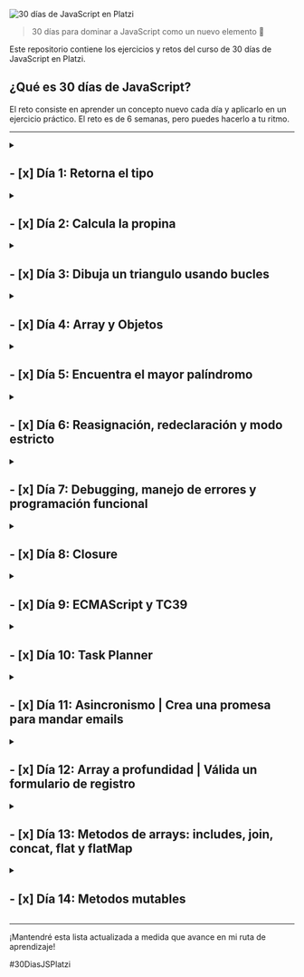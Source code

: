 ![30 días de JavaScript en Platzi](https://imgur.com/ai5UKPB.png)

> 30 días para dominar a JavaScript como un nuevo elemento 🚀

Este repositorio contiene los ejercicios y retos del curso de 30 días de JavaScript en Platzi.


## ¿Qué es 30 días de JavaScript?
El reto consiste en aprender un concepto nuevo cada día y aplicarlo en un ejercicio práctico. El reto es de 6 semanas, pero puedes hacerlo a tu ritmo.

***

<details>
<summary>

## - [x] Día 1: Retorna el tipo
</summary>

En este desafío encontrarás una función llamada solution que recibe un parámetro llamado valor. Debes encontrar el tipo de dato del parámetro valor y retornarlo desde la función solution.

Recuerda que el parámetro valor será distinto por cada distinta forma en que ejecutemos la función solution.

Por ejemplo:

Dados los siguientes llamados a la función solution:

```js
solution(1)
solution("Dieguillo")
solution(true)
```

Debes obtener los siguientes resultados:

```js
"number"
"string"
"boolean"
```

### Solución
```js
export function solution(valor) {
    return typeof valor;
}
```
</details>

<details>
<summary>

## - [x] Día 2: Calcula la propina
</summary>
En este desafío tendrás que calcular la propina que deben dejar los clientes de un restaurante en función de su consumo.

Recibirás 2 parámetros:

billAmount: El costo total de lo que hayan consumido.
tipPercentage: El porcentaje de propina que deban dejar.
Ambos valores serán de tipo Number.
Los valores serán siempre positivos incluyendo el 0.
deberá devolver el valor de la propina como un número.
Tendrás inputs y outputs como los siguientes 👇

Ejemplo 1:

```js
Input: calculateTip(100, 10);
Output: 10;
```

Ejemplo 2:

```js	
Input: calculateTip(1524.33, 25);
Output: 381.0825;
```

### Solución
```js
export function calculateTip(billAmount, tipPercentage) {
    return billAmount * (tipPercentage / 100);
}
```
</details>


<details>
<summary>

## - [x] Día 3: Dibuja un triangulo usando bucles
</summary>

En este desafío, debes dibujar un triángulo isósceles usando bucles.

Recibirás dos parámetros: size y character, que definen el tamaño y el carácter con el que se debe construir el triángulo, respectivamente. Además, el triángulo debe estar alineado a la derecha, lo que significa que la columna más derecha del triángulo debe estar en el borde derecho de la consola.

Recuerda que para hacer el salto de línea debes usar "\n", no olvides removerla de la última parte.

Tendrás inputs y outputs como los siguientes 👇

Ejemplo 1:

```js
Input: printTriangle(5, "*")
Output:
    *
   **
  ***
 ****
*****
```

Ejemplo 2:

```js
Input: printTriangle(6, "$")
Output:
     $
    $$
   $$$
  $$$$
 $$$$$
$$$$$$
```

### Solución
```js
export function printTriangle(size, character) {
  let output = '';
  for (let i = 1; i <= size ; i++) {
    if(i == size) {
      output += ' '.repeat(size - i) + character.repeat(i);
    } else {
      output += ' '.repeat(size - i) + character.repeat(i) + '\n';
    }
  }
  return output;
}
```
</details>

<details>
<summary>

## - [x] Día 4: Array y Objetos 
</summary>
    <details>
    <summary>

### Encuentra a los gatitos más famosos
</summary>

En este desafío, debes encontrar al gatito más famoso con base en su número de seguidores.

Recibirás un array de objetos que incluirán las siguientes propiedades:

name: nombre del gatito.
followers: un array de números, donde cada uno representa los seguidores de cada red social.
Tu tarea es devolver un array con los nombres de los gatos que tienen solo el mayor número de seguidores. Si hay dos o más gatos con el mismo número máximo de seguidores, deberás incluirlos en el array de resultado, manteniendo el orden en el que aparecen en el array de entrada.

Tendrás inputs y outputs como los siguientes 👇

Ejemplo 1:

```js
Input: findFamousCats([
  {
    name: "Luna",
    followers: [500, 200, 300]
  },
  {
    name: "Michi",
    followers: [100, 300]
  },
])

Output: ["Luna"]
```

Ejemplo 2:

```js
Input: findFamousCats([
  {
    name: "Mimi",
    followers: [320, 120, 70]
  },
  {
    name: "Milo",
    followers: [400, 300, 100, 200]
  },
  {
    name: "Gizmo",
    followers: [250, 750]
  }
])

Output: ["Milo", "Gizmo"]
```

### Solución
```js
 // Esta función recibe un arreglo de objetos 'cats' que contienen información sobre gatos en una red social
export function findFamousCats(cats) {
  // Inicializa el número máximo de seguidores a 0 y un arreglo vacío para guardar los nombres de los gatos famosos
  let maxFollowers = 0;
  let famousCats = [];
  // Itera sobre todos los gatos en el arreglo 'cats'
  for (let i = 0; i < cats.length; i++) {
    // Suma todos los seguidores del gato actual
    let followers = cats[i].followers.reduce((a, b) => a + b, 0);
    // Si el número de seguidores del gato actual es mayor al número máximo de seguidores, actualiza la información del gato famoso
    if(followers > maxFollowers) {
      maxFollowers = followers;
      famousCats = [cats[i].name];
    // Si el número de seguidores es igual al número máximo, agrega el nombre del gato actual al arreglo de gatos famosos
    } else if(followers == maxFollowers) {
      famousCats.push(cats[i].name);
    }
  }
  // Retorna el arreglo de nombres de gatos famosos
  return famousCats;
}

```
</details>
<details>
<summary>

### Obtén el promedio de los estudiantes
</summary>

En este desafío, deberás calcular el promedio general de una clase, así como el promedio individual de cada estudiante.

Para ello, se te proporcionará un array de objetos, cada uno de los cuales representará a un estudiante y tendrá las siguientes propiedades:

name: El nombre del estudiante
grades: Las notas de cada materia del estudiante
A partir de esta información, debes retornar un nuevo objeto que tenga la propiedad classAverage con el promedio de la clase y un array de students con los estudiantes y sus promedios individuales.

Es importante mencionar que los promedios deben ser calculados con precisión y se deben redondear a dos decimales para que los test pasen sin problema alguno. Puedes usar el método toFixed() el cual se usa de la siguiente manera 👇

```js
const number = 100.32433;
number.toFixed(2); // "100.32"
```

👀 Ten en cuenta que este método regresa el número como un string y se espera que sea de tipo numérico.

Ejemplo:

```js
Input: getStudentAverage([
  {
    name: "Pedro",
    grades: [90, 87, 88, 90],
  },
  {
    name: "Jose",
    grades: [99, 71, 88, 96],
  },
  {
    name: "Maria",
    grades: [92, 81, 80, 96],
  },
])
```

```js
Output: {
  classAverage: 88.17,
  students: [
    {
      name: "Pedro",
      average: 88.75
    },
    {
      name: "Jose",
      average: 88.5
    },
    {
      name: "Maria",
      average: 87.25
    }
  ]
}
```

### Solución
```js
// Esta función recibe un arreglo de objetos 'students' que contienen información sobre estudiantes y sus calificaciones
export function getStudentAverage(students) {
  // Crea un objeto 'topic' que almacenará información sobre la clase
  let topic = {
    classAverage: 0,
    students: []
  }
  
  // Itera sobre cada objeto en el arreglo 'students' y calcula el promedio de sus calificaciones
  topic.students = students.map(student => {
    let averageS = student.grades.reduce((acu, val) => acu + val) / student.grades.length;
    // Crea un objeto 'studentF' que contiene el nombre del estudiante y su promedio redondeado a 2 decimales
    let studentF = {
      name: student.name,
      average: averageS.toFixed(2)*1
    }
    return studentF;
  })
  
  // Calcula el promedio de toda la clase
  topic.classAverage = topic.students.reduce((acu, student) => {
    return acu + student.average;
  }, 0)
  
  topic.classAverage = (topic.classAverage / topic.students.length).toFixed(2)*1;
  
  // Retorna el objeto 'topic' con la información sobre la clase
  return topic;
}

```

</details>
</details>

<details>
<summary>

## - [x] Día 5: Encuentra el mayor palíndromo
</summary>
En este desafío, debes crear una función que encuentre el palíndromo más largo en una lista de palabras.

Recibirás un único parámetro: un array de palabras. Si no hay ningún palíndromo en la lista, la función debe devolver null. Si hay más de un palíndromo con la misma longitud máxima, debes devolver el primer palíndromo encontrado en la lista.

Un palíndromo es una palabra que se puede leer de la misma manera tanto hacia adelante como hacia atrás.

Ejemplo 1:

```js
Input: findLargestPalindrome(["racecar", "level", "world", "hello"])

Output: "racecar"
```

Ejemplo 2:

```js
Input: findLargestPalindrome(["Platzi", "javascript", "html", "css"])

Output: null
```

### Solución
```js
// Esta función recibe un arreglo de palabras 'words' y retorna el palíndromo más largo
export function findLargestPalindrome(words) {
  // Inicializa un arreglo vacío para guardar los palíndromos
  let palindromes = [];
  // Itera sobre cada palabra en el arreglo 'words'
  for (let i = 0; i < words.length; i++) {
    // Inicializa un arreglo vacío para guardar las letras de la palabra actual
    let letters = [];
    // Itera sobre cada letra de la palabra actual
    for (let j = 0; j < words[i].length; j++) {
      // Agrega la letra actual al arreglo 'letters'
      letters.push(words[i][j]);
    }
    // Invierte el orden de las letras en el arreglo 'letters'
    letters = letters.reverse();
    // Une las letras del arreglo 'letters' en una sola palabra
    let word = letters.join("");
    // Si la palabra actual es igual a la palabra invertida, agrega la palabra actual al arreglo de palíndromos
    if (words[i] == word) {
      palindromes.push(words[i]);
    }
  }
  // Si no hay palíndromos en el arreglo 'palindromes', retorna null
  if (palindromes.length == 0) {
    return null;
  }
  // Inicializa el palíndromo más largo con el primer palíndromo en el arreglo 'palindromes'
  let largestPalindrome = palindromes[0];
  // Itera sobre cada palabra en el arreglo 'palindromes'
  for (let i = 0; i < palindromes.length; i++) {
    // Si la palabra actual es más larga que el palíndromo más largo, actualiza el palíndromo más largo
    if (palindromes[i].length > largestPalindrome.length) {
      largestPalindrome = palindromes[i];
    }
  }
  // Retorna el palíndromo más largo
  return largestPalindrome;
}
```

</details>

<details>
<summary>

## - [x] Día 6: Reasignación, redeclaración y modo estricto
</summary>

### Reasignación

En JavaScript, las variables pueden ser reasignadas. Esto significa que podemos cambiar el valor de una variable después de que se haya creado.

```js
let name = "Pedro";
name = "Juan";
```

### Redefinición

En JavaScript, las variables pueden ser redefinidas. Esto significa que podemos crear una variable con el mismo nombre después de que se haya creado.

```js
let name = "Pedro";
let name = "Juan";
```

### Modo estricto

El modo estricto es una forma de escribir JavaScript que nos ayuda a evitar errores comunes. Para activar el modo estricto, debemos escribir la siguiente línea al inicio de nuestro código:

```js
"use strict";
```

</details>

<details>
<summary>

## - [x] Día 7: Debugging, manejo de errores y programación funcional
</summary>

### Debugging

El debugging es el proceso de encontrar y solucionar errores en nuestro código. Para hacer debugging, podemos usar la herramienta de debugging de nuestro navegador. En Chrome, podemos abrir la herramienta de debugging presionando F12 o haciendo click en el ícono de debugging en la barra de herramientas.

### Manejo de errores

En JavaScript, podemos manejar errores usando la sentencia try...catch. La sentencia try...catch nos permite ejecutar un bloque de código y atrapar cualquier error que ocurra en ese bloque.

```js
try {
  // Código que puede generar un error
} catch (error) {
  // Código que se ejecuta si ocurre un error
}
```

### Programación funcional

La programación funcional es un paradigma de programación que nos permite escribir código más legible y mantenible. En la programación funcional, las funciones son tratadas como valores. Esto significa que podemos pasar funciones como parámetros y retornar funciones desde otras funciones.

```js
// Esta función recibe una función 'callback' y un número 'number'
function doSomething(callback, number) {
  // Ejecuta la función 'callback' y le pasa el número 'number'
  callback(number);
}

// Esta función recibe un número 'number' y lo imprime en la consola
function printNumber(number) {
  console.log(number);
}

// Ejecuta la función 'doSomething' y le pasa la función 'printNumber' y el número 5
doSomething(printNumber, 5);
```

</details>

<details>
<summary>

## - [x] Día 8: Closure
</summary>

<details>
<summary>

### Reto 1: Calculadora con closures
</summary>

En este desafío tendrás que crear una calculadora mediante el uso de closures.

La calculadora debe contar con los siguientes métodos:

add: recibe un número, lo suma al total y devuelve el resultado
subtract: recibe un número, lo resta al total y devuelve el resultado
multiply: recibe un número, lo multiplica al total y devuelve el resultado
divide: recibe un número, lo divide al total y devuelve el resultado
clear: reinicia el total a 0 y devuelve el resultado
getTotal: devuelve el total actual.

Ejemplo 1:
```js
Input:
const calculator = createCalculator()
calculator.add(10)

Output: 10
```

Ejemplo 2:
```js
const calculator = createCalculator()
calculator.add(10)
calculator.subtract(-10)

Output: 20
```

Ejemplo 3:
```js
const calculator = createCalculator()
calculator.add(10)
calculator.subtract(-10)
calculator.clear()

Output: 0
```

### Solución
```js
// Esta función crea una calculadora
export function createCalculator() {
  // Inicializa el total en 0
  let total = 0;
  // Retorna un objeto con los métodos de la calculadora
  return {
    // Este método recibe un número 'num' y lo suma al total
    add(num) {
      total += num;
      return total;
    },
    // Este método recibe un número 'num' y lo resta al total
    subtract(num) {
      total -= num;
      return total;
    },
    // Este método recibe un número 'num' y lo multiplica al total
    multiply(num) {
      total *= num;
      return total;
    },
    // Este método recibe un número 'num' y lo divide al total
    divide(num) {
      total /= num;
      return total;
    },
    // Este método reinicia el total a 0
    clear() {
      total = 0;
      return total;
    },
    // Este método retorna el total actual
    getTotal() {
      return total;
    }
  }
}
```
</details>

<details>
<summary>

### Reto 2: Crea tu propio método map
</summary>

En este desafío debes desarrollar una implementación personalizada del método map utilizando funciones de orden superior.

Recibirás como parámetros un array y una función (func). El array contendrá un conjunto de elementos (números, objetos, strings, etc.) y la función se utilizará para aplicar una acción sobre cada elemento del array. Tu objetivo es devolver un nuevo array con los resultados de la función tal y como lo haría el método map.

Ejemplo 1:
```js
Input: myMap([1,2,3,4], (num) => num * 2)

Output: [2,4,6,8]
```

Ejemplo 2:
```js
Input: myMap([
  {name: "michi", age: 2},
  {name: "firulais", age: 6}],
  (pet) => pet.name)

Output: ["michi", "firulais"]
```

### Solución
```js
// Esta función recibe un arreglo 'arr' y una función 'func' y retorna un nuevo arreglo con los resultados de la función 'func'
export function myMap(arr, func) {
  // Inicializa un arreglo vacío para guardar los resultados de la función 'func'
  let results = [];
  // Itera sobre cada elemento en el arreglo 'arr'
  for (let i = 0; i < arr.length; i++) {
    // Aplica la función 'func' al elemento actual y agrega el resultado al arreglo 'results'
    results.push(func(arr[i]));
  }
  // Retorna el arreglo 'results'
  return results;
}
```
</details>

</details>

<details>
<summary>

## - [x] Día 9: ECMAScript y TC39
</summary>

### ECMAScript

Es el estándar subyacente para JavaScript y define las reglas y las características básicas del lenguaje. Cada versión de ECMAScript agrega nuevas características y mejoras al lenguaje, y es ampliamente compatible con los navegadores web y otros entornos de ejecución.

### TC39

es el comité técnico de ECMAScript, el estándar de javascript. Este comité está compuesto por expertos en el lenguaje y es responsable de su evolución y mantenimiento.

La labor de TC39 se divide en varias etapas, las cuales son las siguientes:

Stage 0: Strawman. Esta etapa es la primera en la que se propone una nueva característica. En esta etapa, la idea es muy vaga y no se ha definido aún cómo se implementaría. En esta etapa, la idea se expone en una reunión de TC39 y se discute si es viable o no.

Stage 1: Proposal. En esta etapa, la idea se ha definido y se ha propuesto una solución. En esta etapa, se discute la solución propuesta y se busca mejorarla.

Stage 2: Draft. En esta etapa, la solución propuesta se ha definido y se ha implementado en algún motor de JavaScript. En esta etapa, se busca mejorar la solución propuesta y se busca que sea implementada en otros motores de JavaScript.

Stage 3: Candidate. En esta etapa, la solución propuesta se ha definido y se ha implementado en todos los motores de JavaScript. En esta etapa, se busca mejorar la solución propuesta y se busca que sea implementada en otros motores de JavaScript.

Stage 4: Finished. En esta etapa, la solución propuesta se ha definido y se ha implementado en todos los motores de JavaScript. En esta etapa, se busca mejorar la solución propuesta y se busca que sea implementada en otros motores de JavaScript.

TC39 es el encargado de asegurar que javascript siga siendo un lenguaje de programación moderno y relevante. Los miembros de TC39 son expertos en javascript y sus decisiones afectan directamente a la forma en que se desarrolla el lenguaje y a las características que estarán disponibles en el futuro.

</details>

<details>
<summary>

## - [x] Día 10: Task Planner
</summary>

En este desafío, debes implementar la lógica de un planificador de tareas que permita agregar, eliminar y marcar como completadas las tareas, así como también mostrar un registro de las mismas. Para ello, debes construir la lógica de la función closure llamada createTaskPlanner para que devuelva los siguientes métodos:

* **addTask(task):** recibe un objeto que contiene la tarea y la agrega al array de tareas. La tarea debe estar conformada por las siguientes propiedades: id, name, priority, tags y completed, donde el estado completed se agrega automáticamente como falso al momento de agregar una tarea.
* **removeTask(value):** recibe el id o nombre de la tarea y la elimina del array de tareas.
* **getTasks():** Devuelve el array de tareas.
* **getPendingTasks():** Devuelve solo las tareas pendientes.
* **getCompletedTasks():** Devuelve solo las tareas completadas.
* **markTaskAsCompleted(value):** Recibe el id o nombre de la tarea y la marca como completada.
* **getSortedTasksByPriority():** Devuelve una copia de las tareas ordenadas según su prioridad (3: poco urgente, 2: urgente, 1: muy urgente), sin modificar la lista de tareas original.
* **filterTasksByTag(tag):** Filtra las tareas por una etiqueta específica.
* **updateTask(taskId, updates):** Buscar la tarea correspondiente con el id especificado y actualizar sus propiedades con las especificadas en el objeto updates.
Ejemplo 1:

```js
Input:
const planner = createTaskPlanner();

planner.addTask({
    id: 1,
    name: "Comprar leche",
    priority: 1,
    tags: ["shopping", "home"]
});


planner.addTask({
    id: 2,
    name: "Llamar a Juan",
    priority: 3,
    tags: ["personal"]
});

planner.markTaskAsCompleted("Llamar a Juan")

Output:
planner.getCompletedTasks()
[{
    id: 2,
    name: "Llamar a Juan",
    completed: true,
    priority: 3,
    tags: ["personal"]
}]

Ejemplo 2:

Input:
const planner = createTaskPlanner();

planner.addTask({
    id: 1,
    name: "Comprar leche",
    priority: 1,
    tags: ["shopping", "home"]
});

planner.addTask({
    id: 2,
    name: "Llamar a Juan",
    priority: 3,
    tags: ["personal"]
});

Output:
planner.filterTasksByTag("shopping")
[{
    id: 1,
    name: "Comprar leche",
    completed: false,
    priority: 3,
    tags: ["shopping", "home"]
}]
```

### Solución
```js
export function createTaskPlanner() {
  // Inicializa un arreglo vacío para guardar las tareas
  let tasks = [];

  // Retorna un objeto con los métodos que se describen en el enunciado
  return {
    addTask(task) {
      // Agrega la propiedad 'completed' al objeto 'task' y le asigna el valor 'false'
      task.completed = false
      // Agrega la tarea al arreglo 'tasks'
      tasks.push(task);
    },
    removeTask(value) {
      // Filtra el arreglo 'tasks' para eliminar la tarea que coincida con el id o el nombre recibido como parámetro
      tasks = tasks.filter((task) => {
        return ((task.id !== value) && (task.name !== value))
      });
    },
    getTasks() {
      // Retorna el arreglo 'tasks'
      return tasks;
    },
    getPendingTasks() {
      // Retorna un arreglo con las tareas que no han sido completadas
      return tasks.filter((task) => !task.completed);
    },
    getCompletedTasks() {
      // Retorna un arreglo con las tareas que han sido completadas
      return tasks.filter((task) => task.completed);
    },
    markTaskAsCompleted(value) {
      // Busca la tarea que coincida con el id o el nombre recibido como parámetro
      let index = tasks.findIndex((task) => {
        return ((task.name == value) || (task.id == value))
      })
      // Marca la tarea como completada
      tasks[index].completed = true
    },
    getSortedTasksByPriority() {
      // Retorna una copia del arreglo 'tasks' ordenado por prioridad
      return [...tasks].sort((a, b) => a.priority - b.priority);
    },
    filterTasksByTag(tag) {
      // Retorna un arreglo con las tareas que contienen la etiqueta recibida como parámetro
      return tasks.filter((task) => task.tags.includes(tag));
    },
    updateTask(taskId, updates) {
      // Busca la tarea que coincida con el id recibido como parámetro
      let index = tasks.findIndex((task) => task.id == taskId);
      // Actualiza las propiedades de la tarea con los valores recibidos en el objeto 'updates'
      tasks[index] = { ...tasks[index], ...updates };
    }
  };
}
```

</details>

<details>
<summary>

## - [x] Día 11: Asincronismo | Crea una promesa para mandar emails
</summary>

En este desafío debes utilizar promesas para enviar un correo electrónico.

La función sendEmail recibe tres parámetros: email, subject y body, los cuales son necesarios para enviar un correo. Deberás implementar la lógica necesaria para usar promesas y enviar el correo después de 2 segundos.

En caso de faltar algún dato, deberás lanzar un error con el mensaje indicando que faltan campos para enviar el correo. Recuerda utilizar la siguiente sintaxis:

```js	
reject(new Error(message));
```

También recuerda que para usar setInterval o setTimeout debes usar el namespace de window de la siguiente manera para que las pruebas pasen correctamente.

```js
window.setTimeout(() => {
  // Código aquí
}, 1000);
```

Ejemplo 1:

```js
Input:

sendEmail(
  "test@mail.com",
  "Nuevo reto",
  "Únete a los 30 días de JS"
)
.then(result => console.log(result))


Output:

// Después de 2 segundos

{
  email: "test@mail.com"
  subject: "Nuevo reto",
  body:  "Únete a los 30 días de JS",
}
```

Ejemplo 2:

```js
Input:

sendEmail(
  "test@mail.com",
  "",
  "Únete a los 30 días de JS"
)
.then(result => console.log(result))
.catch(error => console.log(error))

Output:

// Después de 2 segundos

"Error: Hacen falta campos para enviar el email"
```

### Solución
```js
export function sendEmail(email, subject, body) {
  return new Promise((resolve, reject) => {
    if (!email || !subject || !body) {
      reject(new Error("Hacen falta campos para enviar el email"));
    } else {
      window.setTimeout(() => {
        resolve({
          email,
          subject,
          body,
        });
      }, 2000);
    }
  });
}
```

</details>

<details>
<summary>

## - [x] Día 12: Array a profundidad | Válida un formulario de registro
</summary>

En este desafío deberás validar un formulario de registro de usuario.

Tu tarea es implementar la lógica de la función validateForm la cual recibirá como parámetro un objeto con los datos del formulario al igual que una lista de usurios registrados.

La función debe verificar que todos los campos requeridos del formulario (name, lastname, email y password) estén completos, si falta algún campo, debe lanzar un error especificando los campos faltantes.

Para lanzar dicho error debes usar la siguiente sintaxis

```js
throw new Error("Faltan los siguientes campos: name, email, etc...");
```

Además, la función debe verificar si el email ingresado ya existe en la lista de usuarios registrados. Si el email ya está en uso, debe retornar un error especificando el email duplicado.

Si todo está correcto, se debe agregar el usuario a la lista de usuarios registrados con todos los datos excepto la contraseña y retornar un mensaje indicando que el registro fue exitoso junto con el nombre y apellido del usuario.

Ejemplo 1

```js
Input:

const formData = {
  name: "Juan",
  lastname: "Perez",
  email: "juan@example.com",
  password: "123456"
}

const registeredUsers = [
  { name: "Pedro", lastname: "Gomez", email: "pedro@example.com" },
  { name: "Maria", lastname: "Garcia", email: "maria@example.com" },
]

validateForm(formData, registeredUsers)

Output:

"Tu registro fue exitoso Juan Perez"
```

Ejemplo 2

```js
Input:

const formData = {
  name: "Juan",
  password: "123456",
};

const registeredUsers = [
  { name: "Pedro", lastname: "Gomez", email: "pedro@example.com" },
  { name: "Maria", lastname: "Garcia", email: "maria@example.com" },
]

validateForm(formData, registeredUsers)

Output:

"Faltan los siguientes campos requeridos: lastname, email"
```

### Solución
```js
export function validateForm(formData, registeredUsers) {
  const requiredFields = ["name", "lastname", "email", "password"];
  const missingFields = requiredFields.filter(
    (field) => !formData[field]
  );
  if (missingFields.length) {
    throw new Error(
      `Faltan los siguientes campos requeridos: ${missingFields.join(", ")}`
    );
  }
  const isEmailRegistered = registeredUsers.some(
    (user) => user.email === formData.email
  );
  if (isEmailRegistered) {
    throw new Error(`El email ${formData.email} ya está en uso`);
  }
  registeredUsers.push({
    name: formData.name,
    lastname: formData.lastname,
    email: formData.email,
  });
  return `Tu registro fue exitoso ${formData.name} ${formData.lastname}`;
}
```
</details>

<details>
<summary>

## - [x] Día 13: Metodos de arrays: includes, join, concat, flat y flatMap
</summary>

<details>
<summary>

### Playground: Agrupa los productos
</summary>

En este desafío, tendrás la tarea de agrupar una lista de productos según su categoría.

Para ello, debes implementar la lógica de la función groupProducts que recibirá dos parámetros: products y category.

El primer parámetro products es una lista de objetos que representan cada producto y contienen las propiedades: name, category y price. El segundo parámetro category específica a qué categoría se filtrarán los productos.

La función debe retornar un objeto con dos propiedades: products que contiene la cadena de texto con los nombres de los productos respetando el orden en el que llegan separados por comas, y totalPrice que contiene la suma total de los precios.

Ejemplo 1:

```js
Input:
const products = [
  { name: "Smartphone", category: "Electronics", price: 800 },
  { name: "Laptop", category: "Electronics", price: 1200 },
  { name: "Shirt", category: "Clothing", price: 50 },
  { name: "Pants", category: "Clothing", price: 100 },
];

groupProducts(products, "Electronics")

Output: {
  products: "Smartphone, Laptop",
  totalPrice: 2000,
}
```

Ejemplo 2:

```js
Input:
const products = [
  { name: "Smartphone", category: "Electronics", price: 800 },
  { name: "Laptop", category: "Electronics", price: 1200 },
  { name: "Shirt", category: "Clothing", price: 50 },
  { name: "Pants", category: "Clothing", price: 100 },
];

groupProducts(products, "Clothing")

Output: {
  products: "Shirt, Pants",
  totalPrice: 150,
}
```

### Solución
```js
export function groupProducts(products, category) {
  
  const fil = products.filter((item) => item.category == category)
  
  const sum = fil.reduce((acc, item) => acc + item.price, 0)
  
  const productss = fil.map(item => item.name).join(", ")
  
  return {
    products: productss,
    totalPrice: sum,
  }
}
```
</details>

<details>
<summary>

### Playground: Encuentra la ubicación del valor buscado
</summary>

En este desafío, tu objetivo es encontrar un valor específico en un array de dos dimensiones.

La función searchValue recibirá dos parámetros: un array bidimensional y un valor a buscar. Tu tarea será implementar la lógica necesaria para encontrar el valor y retornar un objeto con las propiedades row y column que indicarán la posición del valor dentro del array bidimensional.

Si el valor no se encuentra en la matriz, la función deberá lanzar un error con el mensaje "Valor no encontrado". Recuerda que la sintaxis para lanzar errores es la siguiente

throw new Error("Valor no encontrado");

Ejemplo 1:

```js
Input:

const array = [
  [1, 2, 3],
  [4, 5, 6],
  [7, 8, 9],
]

const value = 5

searchValue(array, value)

Output:

{
  row: 1,
  column: 1,
}
```

Ejemplo 2:

```js
Input:

const array = [
  [1, 2, 3],
  [4, 5, 6],
  [7, 8, 9],
];

const value = 45;

Output: "Valor no encontrado"
```

### Solución
```js
export function searchValue(array, value) {
  
  for(let i = 0; i < array.length; i++) {
    for (let k = 0; k < array.length; k++) {
      if (array[i][k] == value) {
        return { row: i, column: k };
      }
    }
  }
  
  throw new Error("Valor no encontrado");
}
```
</details>

</details>

<details>
<summary>

## - [x] Día 14: Metodos mutables
</summary>

<details>
<summary>

### Playground: Modifica una lista de compras
</summary>

En este desafío tendrás que procesar una lista de compras.

Deberás implementar la lógica de la función processShoppingList de tal manera que esta módifique el array original de la siguiente manera

Si el nombre del producto incluye la palabra "oferta", se debe aplicar un descuento del 20% al precio del producto.
Multiplicar el precio del producto por su cantidad
Eliminar el atributo quantity una vez hecho lo anterior.
Finalmente, debes retornar el total de la suma de todos los productos de la lista modificada.

Ejemplo 1

```js
Input:
const shoppingList = [
  { name: "pan", price: 20, quantity: 2 },
  { name: "leche", price: 25, quantity: 1 },
  { name: "oferta manzanas", price: 10, quantity: 3 },
]

processShoppingList(shoppingList)

Output: 89
```

Ejemplo 2

```js
Input:
const shoppingList = [
  { name: "pan", price: 20, quantity: 2 },
  { name: "leche", price: 25, quantity: 1 },
  { name: "oferta manzanas", price: 10, quantity: 3 },
]

processShoppingList(shoppingList)

console.log(shoppingList)

// El array original debe ser modificado

Output:
[
  { name: "pan", price: 40 },
  { name: "leche", price: 25 },
  { name: "oferta manzanas", price: 24 },
]
```

### Solución
```js
export function processShoppingList(list) {
  
  for (let item of list) {
    // Si el nombre del producto incluye la palabra "oferta", se debe aplicar un descuento del 20% al precio del producto.
    if (item.name.includes('oferta')) {
      const descuento = (item.price/100)*20;
      item.price -= descuento;
    }
    // Multiplicar el precio del producto por su cantidad
    item.price *= item.quantity;
    // Eliminar el atributo quantity una vez hecho lo anterior.
    delete item.quantity;
  }
  // Retornar el total de la suma de todos los productos de la lista modificada.
  return list.reduce((acc, item) => acc + item.price, 0);
}
```
</details>

<details>
<summary>

### Playground: Ordena los productos por precio y disponibilidad
</summary>

En este desafío, tendrás que ordenar una lista de productos.

Tu tarea es implementar la lógica de la función sortByAvailabilityAndPrice. Esta función recibirá un array de objetos que representan productos, y devolverá una copia ordenada de dicho array.

El ordenamiento se realizará siguiendo dos criterios:

Primero, los productos disponibles en inventario serán colocados al principio de la lista.
Luego, los productos serán ordenados por su precio, de manera ascendente.
Es importante destacar que la lista original no sufrirá ninguna modificación, y que la función devolverá una nueva lista con los cambios mencionados.

Ejemplo

```js	
Input:

const products = [
  { name: "product1", price: 10, inStock: true },
  { name: "product2", price: 20, inStock: false },
  { name: "product3", price: 15, inStock: true },
  { name: "product4", price: 5, inStock: false },
]

sortByAvailabilityAndPrice(products)

Output:
[
  { name: "product1", price: 10, inStock: true },
  { name: "product3", price: 15, inStock: true },
  { name: "product4", price: 5, inStock: false },
  { name: "product2", price: 20, inStock: false },
]
```

### Solución
```js
// Copiamos la lista de productos
  let list = [...products];
  // Primero ordenamos por precio los productos
  list.sort((a, b) => a.price - b.price);
  // Por último ordenamos por disponibilidad los productos
  list.sort((a, b) => b.inStock - a.inStock);
  // Retornamos la lista
  return list
```
</details>

</details>

***

¡Mantendré esta lista actualizada a medida que avance en mi ruta de aprendizaje!


#30DiasJSPlatzi